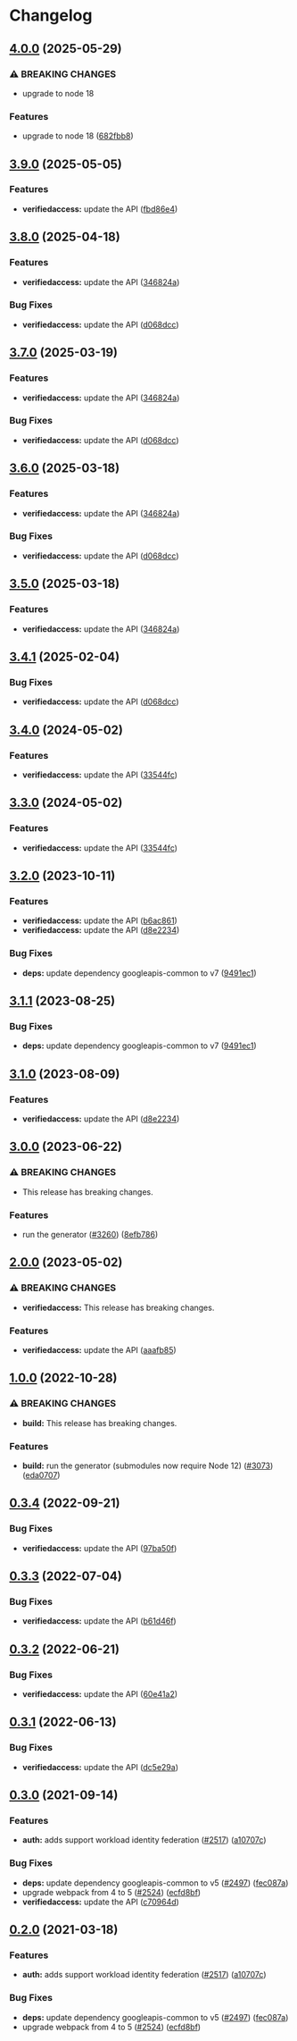 # Changelog

## [4.0.0](https://github.com/googleapis/google-api-nodejs-client/compare/verifiedaccess-v3.9.0...verifiedaccess-v4.0.0) (2025-05-29)


### ⚠ BREAKING CHANGES

* upgrade to node 18

### Features

* upgrade to node 18 ([682fbb8](https://github.com/googleapis/google-api-nodejs-client/commit/682fbb869189ae92b3e9a194d37d0548af0c1f92))

## [3.9.0](https://github.com/googleapis/google-api-nodejs-client/compare/verifiedaccess-v3.8.0...verifiedaccess-v3.9.0) (2025-05-05)


### Features

* **verifiedaccess:** update the API ([fbd86e4](https://github.com/googleapis/google-api-nodejs-client/commit/fbd86e49504ba79a4458dc3475ab27a694afb0e0))

## [3.8.0](https://github.com/googleapis/google-api-nodejs-client/compare/verifiedaccess-v3.7.0...verifiedaccess-v3.8.0) (2025-04-18)


### Features

* **verifiedaccess:** update the API ([346824a](https://github.com/googleapis/google-api-nodejs-client/commit/346824aec3fe4a8c71f4b6c718605574f8db48f2))


### Bug Fixes

* **verifiedaccess:** update the API ([d068dcc](https://github.com/googleapis/google-api-nodejs-client/commit/d068dcc2179b028d75da364a8f2de94153b28255))

## [3.7.0](https://github.com/googleapis/google-api-nodejs-client/compare/verifiedaccess-v3.6.0...verifiedaccess-v3.7.0) (2025-03-19)


### Features

* **verifiedaccess:** update the API ([346824a](https://github.com/googleapis/google-api-nodejs-client/commit/346824aec3fe4a8c71f4b6c718605574f8db48f2))


### Bug Fixes

* **verifiedaccess:** update the API ([d068dcc](https://github.com/googleapis/google-api-nodejs-client/commit/d068dcc2179b028d75da364a8f2de94153b28255))

## [3.6.0](https://github.com/googleapis/google-api-nodejs-client/compare/verifiedaccess-v3.5.0...verifiedaccess-v3.6.0) (2025-03-18)


### Features

* **verifiedaccess:** update the API ([346824a](https://github.com/googleapis/google-api-nodejs-client/commit/346824aec3fe4a8c71f4b6c718605574f8db48f2))


### Bug Fixes

* **verifiedaccess:** update the API ([d068dcc](https://github.com/googleapis/google-api-nodejs-client/commit/d068dcc2179b028d75da364a8f2de94153b28255))

## [3.5.0](https://github.com/googleapis/google-api-nodejs-client/compare/verifiedaccess-v3.4.1...verifiedaccess-v3.5.0) (2025-03-18)


### Features

* **verifiedaccess:** update the API ([346824a](https://github.com/googleapis/google-api-nodejs-client/commit/346824aec3fe4a8c71f4b6c718605574f8db48f2))

## [3.4.1](https://github.com/googleapis/google-api-nodejs-client/compare/verifiedaccess-v3.4.0...verifiedaccess-v3.4.1) (2025-02-04)


### Bug Fixes

* **verifiedaccess:** update the API ([d068dcc](https://github.com/googleapis/google-api-nodejs-client/commit/d068dcc2179b028d75da364a8f2de94153b28255))

## [3.4.0](https://github.com/googleapis/google-api-nodejs-client/compare/verifiedaccess-v3.3.0...verifiedaccess-v3.4.0) (2024-05-02)


### Features

* **verifiedaccess:** update the API ([33544fc](https://github.com/googleapis/google-api-nodejs-client/commit/33544fca5d8da32c49b7c9a803e6f818cd71abcb))

## [3.3.0](https://github.com/googleapis/google-api-nodejs-client/compare/verifiedaccess-v3.2.0...verifiedaccess-v3.3.0) (2024-05-02)


### Features

* **verifiedaccess:** update the API ([33544fc](https://github.com/googleapis/google-api-nodejs-client/commit/33544fca5d8da32c49b7c9a803e6f818cd71abcb))

## [3.2.0](https://github.com/googleapis/google-api-nodejs-client/compare/verifiedaccess-v3.1.1...verifiedaccess-v3.2.0) (2023-10-11)


### Features

* **verifiedaccess:** update the API ([b6ac861](https://github.com/googleapis/google-api-nodejs-client/commit/b6ac861a2a2cf3796eab2528e6c3b1ae2ea66ad2))
* **verifiedaccess:** update the API ([d8e2234](https://github.com/googleapis/google-api-nodejs-client/commit/d8e22343e2eb2ad4112ca9c067a0e95457f81f76))


### Bug Fixes

* **deps:** update dependency googleapis-common to v7 ([9491ec1](https://github.com/googleapis/google-api-nodejs-client/commit/9491ec1cdc3c413e7d73edcfcd59cf5c28a7c855))

## [3.1.1](https://github.com/googleapis/google-api-nodejs-client/compare/verifiedaccess-v3.1.0...verifiedaccess-v3.1.1) (2023-08-25)


### Bug Fixes

* **deps:** update dependency googleapis-common to v7 ([9491ec1](https://github.com/googleapis/google-api-nodejs-client/commit/9491ec1cdc3c413e7d73edcfcd59cf5c28a7c855))

## [3.1.0](https://github.com/googleapis/google-api-nodejs-client/compare/verifiedaccess-v3.0.0...verifiedaccess-v3.1.0) (2023-08-09)


### Features

* **verifiedaccess:** update the API ([d8e2234](https://github.com/googleapis/google-api-nodejs-client/commit/d8e22343e2eb2ad4112ca9c067a0e95457f81f76))

## [3.0.0](https://github.com/googleapis/google-api-nodejs-client/compare/verifiedaccess-v2.0.0...verifiedaccess-v3.0.0) (2023-06-22)


### ⚠ BREAKING CHANGES

* This release has breaking changes.

### Features

* run the generator ([#3260](https://github.com/googleapis/google-api-nodejs-client/issues/3260)) ([8efb786](https://github.com/googleapis/google-api-nodejs-client/commit/8efb7861b7da4bc1472a4b654e46f90b29fbff20))

## [2.0.0](https://github.com/googleapis/google-api-nodejs-client/compare/verifiedaccess-v1.0.0...verifiedaccess-v2.0.0) (2023-05-02)


### ⚠ BREAKING CHANGES

* **verifiedaccess:** This release has breaking changes.

### Features

* **verifiedaccess:** update the API ([aaafb85](https://github.com/googleapis/google-api-nodejs-client/commit/aaafb85ded6c9ed7eb5e5fd6c9774118a2d6daf1))

## [1.0.0](https://github.com/googleapis/google-api-nodejs-client/compare/verifiedaccess-v0.3.4...verifiedaccess-v1.0.0) (2022-10-28)


### ⚠ BREAKING CHANGES

* **build:** This release has breaking changes.

### Features

* **build:** run the generator (submodules now require Node 12) ([#3073](https://github.com/googleapis/google-api-nodejs-client/issues/3073)) ([eda0707](https://github.com/googleapis/google-api-nodejs-client/commit/eda07079dadab46a80b6f9ede618f4f43030169e))

## [0.3.4](https://github.com/googleapis/google-api-nodejs-client/compare/verifiedaccess-v0.3.3...verifiedaccess-v0.3.4) (2022-09-21)


### Bug Fixes

* **verifiedaccess:** update the API ([97ba50f](https://github.com/googleapis/google-api-nodejs-client/commit/97ba50f23fcc265c9e7b0f48729f777ced2af198))

## [0.3.3](https://github.com/googleapis/google-api-nodejs-client/compare/verifiedaccess-v0.3.2...verifiedaccess-v0.3.3) (2022-07-04)


### Bug Fixes

* **verifiedaccess:** update the API ([b61d46f](https://github.com/googleapis/google-api-nodejs-client/commit/b61d46f9facc2c4082430786c9455c108fc077c2))

## [0.3.2](https://github.com/googleapis/google-api-nodejs-client/compare/verifiedaccess-v0.3.1...verifiedaccess-v0.3.2) (2022-06-21)


### Bug Fixes

* **verifiedaccess:** update the API ([60e41a2](https://github.com/googleapis/google-api-nodejs-client/commit/60e41a204aeb8678188f166da2f10386fa48a538))

## [0.3.1](https://github.com/googleapis/google-api-nodejs-client/compare/verifiedaccess-v0.3.0...verifiedaccess-v0.3.1) (2022-06-13)


### Bug Fixes

* **verifiedaccess:** update the API ([dc5e29a](https://github.com/googleapis/google-api-nodejs-client/commit/dc5e29aa85f34013a54e22cb4af48a000f7030b6))

## [0.3.0](https://www.github.com/googleapis/google-api-nodejs-client/compare/verifiedaccess-v0.2.0...verifiedaccess-v0.3.0) (2021-09-14)


### Features

* **auth:** adds support workload identity federation ([#2517](https://www.github.com/googleapis/google-api-nodejs-client/issues/2517)) ([a10707c](https://www.github.com/googleapis/google-api-nodejs-client/commit/a10707c477759e7c9ef6360a2fe800856fb600c1))


### Bug Fixes

* **deps:** update dependency googleapis-common to v5 ([#2497](https://www.github.com/googleapis/google-api-nodejs-client/issues/2497)) ([fec087a](https://www.github.com/googleapis/google-api-nodejs-client/commit/fec087abcf3d994dd41c3ffa0a0c12b1f9f09dae))
* upgrade webpack from 4 to 5  ([#2524](https://www.github.com/googleapis/google-api-nodejs-client/issues/2524)) ([ecfd8bf](https://www.github.com/googleapis/google-api-nodejs-client/commit/ecfd8bfcd06e1beabff7ec9a8c4000222379eb8d))
* **verifiedaccess:** update the API ([c70964d](https://www.github.com/googleapis/google-api-nodejs-client/commit/c70964d9ab7fabe75c58aa69185e1078a657c447))

## [0.2.0](https://www.github.com/googleapis/google-api-nodejs-client/compare/verifiedaccess-v0.1.0...verifiedaccess-v0.2.0) (2021-03-18)


### Features

* **auth:** adds support workload identity federation ([#2517](https://www.github.com/googleapis/google-api-nodejs-client/issues/2517)) ([a10707c](https://www.github.com/googleapis/google-api-nodejs-client/commit/a10707c477759e7c9ef6360a2fe800856fb600c1))


### Bug Fixes

* **deps:** update dependency googleapis-common to v5 ([#2497](https://www.github.com/googleapis/google-api-nodejs-client/issues/2497)) ([fec087a](https://www.github.com/googleapis/google-api-nodejs-client/commit/fec087abcf3d994dd41c3ffa0a0c12b1f9f09dae))
* upgrade webpack from 4 to 5  ([#2524](https://www.github.com/googleapis/google-api-nodejs-client/issues/2524)) ([ecfd8bf](https://www.github.com/googleapis/google-api-nodejs-client/commit/ecfd8bfcd06e1beabff7ec9a8c4000222379eb8d))
